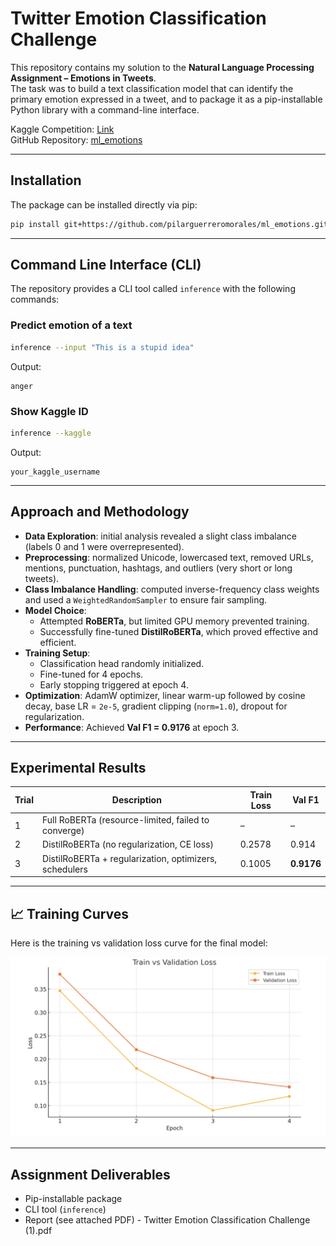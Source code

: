 # Twitter Emotion Classification Challenge

This repository contains my solution to the **Natural Language Processing Assignment – Emotions in Tweets**.  
The task was to build a text classification model that can identify the primary emotion expressed in a tweet, and to package it as a pip-installable Python library with a command-line interface.

Kaggle Competition: [Link](https://www.kaggle.com/t/ded85d1670ed443a810d5d6c32747487)  
GitHub Repository: [ml_emotions](https://github.com/pilarguerreromorales/ml_emotions)

---

## Installation

The package can be installed directly via pip:

```bash
pip install git+https://github.com/pilarguerreromorales/ml_emotions.git
```

---

## Command Line Interface (CLI)

The repository provides a CLI tool called `inference` with the following commands:

### Predict emotion of a text
```bash
inference --input "This is a stupid idea"
```
Output:
```
anger
```

### Show Kaggle ID
```bash
inference --kaggle
```
Output:
```
your_kaggle_username
```

---

## Approach and Methodology

- **Data Exploration**: initial analysis revealed a slight class imbalance (labels 0 and 1 were overrepresented).  
- **Preprocessing**: normalized Unicode, lowercased text, removed URLs, mentions, punctuation, hashtags, and outliers (very short or long tweets).  
- **Class Imbalance Handling**: computed inverse-frequency class weights and used a `WeightedRandomSampler` to ensure fair sampling.  
- **Model Choice**:  
  - Attempted **RoBERTa**, but limited GPU memory prevented training.  
  - Successfully fine-tuned **DistilRoBERTa**, which proved effective and efficient.  
- **Training Setup**:  
  - Classification head randomly initialized.  
  - Fine-tuned for 4 epochs.  
  - Early stopping triggered at epoch 4.  
- **Optimization**: AdamW optimizer, linear warm-up followed by cosine decay, base LR = `2e-5`, gradient clipping (`norm=1.0`), dropout for regularization.  
- **Performance**: Achieved **Val F1 = 0.9176** at epoch 3.

---

## Experimental Results

| Trial | Description | Train Loss | Val F1 |
|-------|-------------|------------|--------|
| 1 | Full RoBERTa (resource-limited, failed to converge) | – | – |
| 2 | DistilRoBERTa (no regularization, CE loss) | 0.2578 | 0.914 |
| 3 | DistilRoBERTa + regularization, optimizers, schedulers | 0.1005 | **0.9176** |

---

## 📈 Training Curves

Here is the training vs validation loss curve for the final model:

![Train vs Validation Loss](Screenshot%202025-09-04%20at%2010.46.26.png)

---

## Assignment Deliverables

- Pip-installable package   
- CLI tool (`inference`)   
- Report (see attached PDF)   - Twitter Emotion Classification Challenge (1).pdf 
